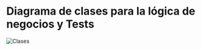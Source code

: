 # Diagrama de clases para la lógica de negocios y Tests

![Clases](https://user-images.githubusercontent.com/613488/115264812-04ac9c80-a10d-11eb-8cad-8873693cc222.png)

